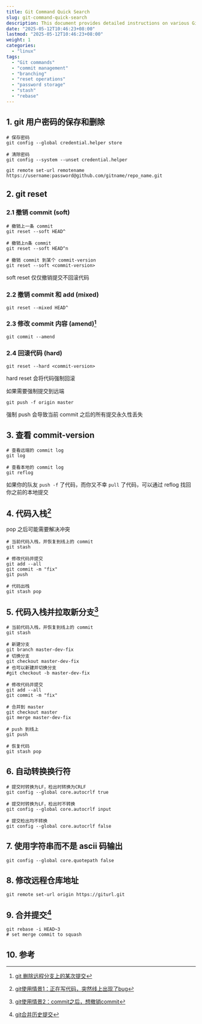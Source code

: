 ```yaml
---
title: Git Command Quick Search
slug: git-command-quick-search
description: This document provides detailed instructions on various Git operations, including password management, resetting commits, handling commits, and modifying remote repositories. It also covers advanced topics like auto-conversion of line endings and merging commits.
date: "2025-05-12T10:46:23+08:00"
lastmod: "2025-05-12T10:46:23+08:00"
weight: 1
categories:
  - "linux"
tags:
  - "Git commands"
  - "commit management"
  - "branching"
  - "reset operations"
  - "password storage"
  - "stash"
  - "rebase"
---
```


<!-- markdown-front-matter -->

## 1. git 用户密码的保存和删除

```
# 保存密码
git config --global credential.helper store

# 清除密码
git config --system --unset credential.helper
```

```
git remote set-url remotename https://username:password@github.com/gitname/repo_name.git
```

## 2. git reset

### 2.1 撤销 commit (soft)

```
# 撤销上一条 commit
git reset --soft HEAD^

# 撤销上n条 commit
git reset --soft HEAD^n

# 撤销 commit 到某个 commit-version
git reset --soft <commit-version>
```

soft reset 仅仅撤销提交不回滚代码

### 2.2 撤销 commit 和 add (mixed)

```
git reset --mixed HEAD^
```

### 2.3 修改 commit 内容 (amend)[^3]

```
git commit --amend
```

### 2.4 回滚代码 (hard)

```
git reset --hard <commit-version>
```

hard reset 会将代码强制回滚

如果需要强制提交到远端

```
git push -f origin master
```

强制 push 会导致当前 commit 之后的所有提交永久性丢失

## 3. 查看 commit-version

```
# 查看远端的 commit log
git log

# 查看本地的 commit log
git reflog
```

如果你的队友 `push -f` 了代码，而你又不幸 `pull` 了代码，可以通过 reflog 找回你之前的本地提交

## 4. 代码入栈[^1]

pop 之后可能需要解决冲突

```
# 当前代码入栈，并恢复到线上的 commit
git stash

# 修改代码并提交
git add --all
git commit -m "fix"
git push

# 代码出栈
git stash pop
```

## 5. 代码入栈并拉取新分支[^2]

```
# 当前代码入栈，并恢复到线上的 commit
git stash

# 新建分支
git branch master-dev-fix
# 切换分支
git checkout master-dev-fix
# 也可以新建并切换分支
#git checkout -b master-dev-fix

# 修改代码并提交
git add --all
git commit -m "fix"

# 合并到 master
git checkout master
git merge master-dev-fix

# push 到线上
git push

# 恢复代码
git stash pop
```

## 6. 自动转换换行符

```
# 提交时转换为LF，检出时转换为CRLF
git config --global core.autocrlf true

# 提交时转换为LF，检出时不转换
git config --global core.autocrlf input

# 提交检出均不转换
git config --global core.autocrlf false
```

## 7. 使用字符串而不是 ascii 码输出

```
git config --global core.quotepath false
```

## 8. 修改远程仓库地址

```
git remote set-url origin https://giturl.git
```

## 9. 合并提交[^4]

```
git rebase -i HEAD~3
# set merge commit to squash
```

## 10. 参考

[^1]: [git使用情景1：正在写代码，突然线上出现了bug](https://blog.csdn.net/w958796636/article/details/53609589)

[^2]: [git使用情景2：commit之后，想撤销commit](https://blog.csdn.net/w958796636/article/details/53611133)

[^3]: [git 删除远程分支上的某次提交](https://blog.csdn.net/QQxiaoqiang1573/article/details/68074847)

[^4]: [git合并历史提交](https://www.cnblogs.com/woshimrf/p/git-rebase.html)
